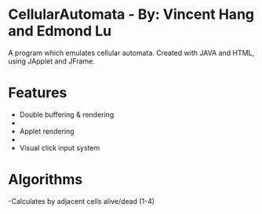 # CellularAutomata - By: Vincent Hang and Edmond Lu

A program which emulates cellular automata. Created with JAVA and HTML, using JApplet and JFrame.

# Features

- Double buffering & rendering
- 
- Applet rendering
- 
- Visual click input system

# Algorithms

-Calculates by adjacent cells alive/dead (1-4)
